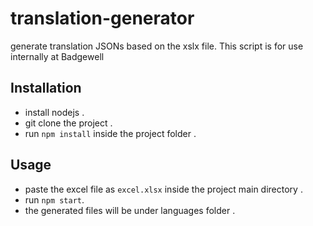 # translation-generator
generate translation JSONs based on the xslx file. This script is for use internally at Badgewell

## Installation
* install nodejs .
* git clone the project .
* run `npm install` inside the project folder .
## Usage
* paste the excel file as `excel.xlsx` inside the project main directory .
* run `npm start`.
* the generated files will be under languages folder .
